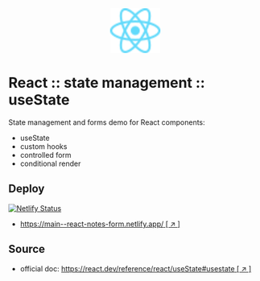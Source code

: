 <div style="text-align: center">
   <img src="./assets/images/React-icon.svg" alt="DOM Tree" width="100" />
</div>

# React :: state management :: useState

State management and forms demo for React components:

- useState
- custom hooks
- controlled form
- conditional render

## Deploy

[![Netlify Status](https://api.netlify.com/api/v1/badges/3301f03e-c0c3-4afe-9b85-acabed0d5014/deploy-status)](https://app.netlify.com/sites/react-notes-form/deploys)

- [https://main--react-notes-form.netlify.app/ [ ↗ ] ](https://main--react-notes-form.netlify.app/)

## Source

- official doc: [https://react.dev/reference/react/useState#usestate [ ↗ ] ](https://react.dev/reference/react/useState#usestate)
